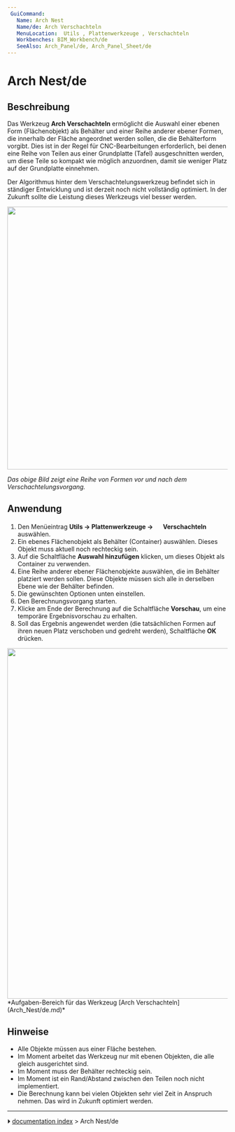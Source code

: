 ```yaml
---
 GuiCommand:
   Name: Arch Nest
   Name/de: Arch Verschachteln
   MenuLocation:  Utils , Plattenwerkzeuge , Verschachteln
   Workbenches: BIM_Workbench/de
   SeeAlso: Arch_Panel/de, Arch_Panel_Sheet/de
---
```


# Arch Nest/de



## Beschreibung

Das Werkzeug **Arch Verschachteln** ermöglicht die Auswahl einer ebenen Form (Flächenobjekt) als Behälter und einer Reihe anderer ebener Formen, die innerhalb der Fläche angeordnet werden sollen, die die Behälterform vorgibt. Dies ist in der Regel für CNC-Bearbeitungen erforderlich, bei denen eine Reihe von Teilen aus einer Grundplatte (Tafel) ausgeschnitten werden, um diese Teile so kompakt wie möglich anzuordnen, damit sie weniger Platz auf der Grundplatte einnehmen.

Der Algorithmus hinter dem Verschachtelungswerkzeug befindet sich in ständiger Entwicklung und ist derzeit noch nicht vollständig optimiert. In der Zukunft sollte die Leistung dieses Werkzeugs viel besser werden.

<img alt="" src=images/Arch_Nest_example.jpg  style="width:600px;">

*Das obige Bild zeigt eine Reihe von Formen vor und nach dem Verschachtelungsvorgang.*



## Anwendung

1.  Den Menüeintrag **Utils → Plattenwerkzeuge → <img src="images/Arch_Nest.svg" width=16px> Verschachteln** auswählen.
2.  Ein ebenes Flächenobjekt als Behälter (Container) auswählen. Dieses Objekt muss aktuell noch rechteckig sein.
3.  Auf die Schaltfläche **Auswahl hinzufügen** klicken, um dieses Objekt als Container zu verwenden.
4.  Eine Reihe anderer ebener Flächenobjekte auswählen, die im Behälter platziert werden sollen. Diese Objekte müssen sich alle in derselben Ebene wie der Behälter befinden.
5.  Die gewünschten Optionen unten einstellen.
6.  Den Berechnungsvorgang starten.
7.  Klicke am Ende der Berechnung auf die Schaltfläche **Vorschau**, um eine temporäre Ergebnisvorschau zu erhalten.
8.  Soll das Ergebnis angewendet werden (die tatsächlichen Formen auf ihren neuen Platz verschoben und gedreht werden), Schaltfläche **OK** drücken.

<img alt="" src=images/Arch_Nest_panel.jpg  style="width:800px;"> 
*Aufgaben-Bereich für das Werkzeug [Arch Verschachteln](Arch_Nest/de.md)*



## Hinweise

-   Alle Objekte müssen aus einer Fläche bestehen.
-   Im Moment arbeitet das Werkzeug nur mit ebenen Objekten, die alle gleich ausgerichtet sind.
-   Im Moment muss der Behälter rechteckig sein.
-   Im Moment ist ein Rand/Abstand zwischen den Teilen noch nicht implementiert.
-   Die Berechnung kann bei vielen Objekten sehr viel Zeit in Anspruch nehmen. Das wird in Zukunft optimiert werden.



---
⏵ [documentation index](../README.md) > Arch Nest/de
